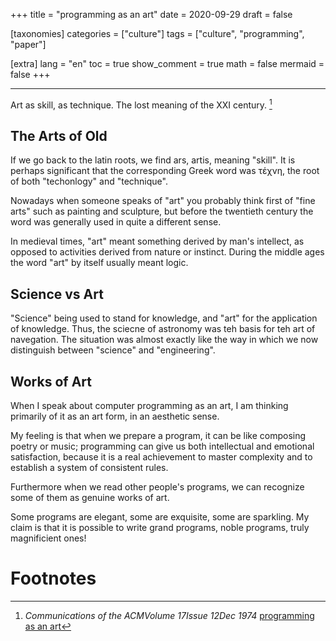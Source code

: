 +++
title = "programming as an art"
date = 2020-09-29
draft = false
 

[taxonomies]
categories = ["culture"]
tags = ["culture", "programming", "paper"]

[extra]
lang = "en"
toc = true
show_comment = true
math = false
mermaid = false
+++

---

Art as skill, as technique. The lost meaning of the XXI century. [^1]
<!-- more -->

## The Arts of Old

If we go back to the latin roots, we find ars, artis, meaning "skill". It is perhaps significant that the corresponding Greek word was τέχνη, the root of both "techonlogy" and "technique".

Nowadays when someone speaks of "art" you probably think first of "fine arts" such as painting and sculpture, but before the twentieth century the word was generally used in quite a different sense. 

In medieval times, "art" meant something derived by man's intellect, as opposed to activities derived from nature or instinct. During the middle ages the word "art" by itself usually meant logic.

## Science vs Art

"Science" being used to stand for knowledge, and "art" for the application of knowledge. Thus, the sciecne of astronomy was teh basis for teh art of navegation. The situation was almost exactly like the way in which we now distinguish between "science" and "engineering".

## Works of Art

When I speak about computer programming as an art, I am thinking primarily of it as an art form, in an aesthetic sense. 

My feeling is that when we prepare a program, it can be like composing poetry or music; programming can give us both intellectual and emotional satisfaction, because it is a real achievement to master complexity and to establish a system of consistent rules.

Furthermore when we read other people's programs, we can recognize some of them as genuine works of art.

Some programs are elegant, some are exquisite, some are sparkling. My claim is that it is possible to write grand programs, noble programs, truly magnificient ones!


# Footnotes

[^1]: *Communications of the ACMVolume 17Issue 12Dec 1974* [programming as an art](https://dl.acm.org/doi/10.1145/361604.361612)